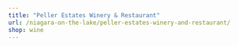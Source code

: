 ```yaml
---
title: "Peller Estates Winery & Restaurant"
url: /niagara-on-the-lake/peller-estates-winery-and-restaurant/
shop: wine
---
```

